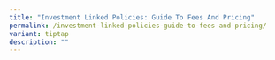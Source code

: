 ```yaml
---
title: "Investment Linked Policies: Guide To Fees And Pricing"
permalink: /investment-linked-policies-guide-to-fees-and-pricing/
variant: tiptap
description: ""
---
```


